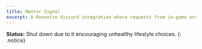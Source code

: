 ```yaml
---
title: Mentor Signal
excerpt: A Resonite discord integration where requests from in-game are broadcast to a discord bot.
---
```


**Status:** Shut down due to it encouraging unhealthy lifestyle choices.
{: .notice}
